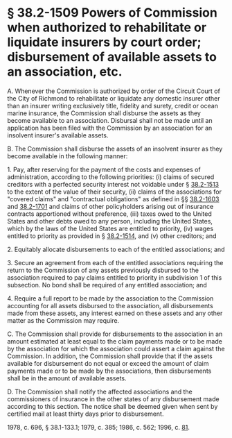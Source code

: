 # § 38.2-1509 Powers of Commission when authorized to rehabilitate or liquidate insurers by court order; disbursement of available assets to an association, etc.

<p>A. Whenever the Commission is authorized by order of the Circuit Court of the City of Richmond to rehabilitate or liquidate any domestic insurer other than an insurer writing exclusively title, fidelity and surety, credit or ocean marine insurance, the Commission shall disburse the assets as they become available to an association. Disbursal shall not be made until an application has been filed with the Commission by an association for an insolvent insurer's available assets.</p><p>B. The Commission shall disburse the assets of an insolvent insurer as they become available in the following manner:</p><p>1. Pay, after reserving for the payment of the costs and expenses of administration, according to the following priorities: (i) claims of secured creditors with a perfected security interest not voidable under § <a href='http://law.lis.virginia.gov/vacode/38.2-1513/'>38.2-1513</a> to the extent of the value of their security, (ii) claims of the associations for "covered claims" and "contractual obligations" as defined in §§ <a href='http://law.lis.virginia.gov/vacode/38.2-1603/'>38.2-1603</a> and <a href='http://law.lis.virginia.gov/vacode/38.2-1701/'>38.2-1701</a> and claims of other policyholders arising out of insurance contracts apportioned without preference, (iii) taxes owed to the United States and other debts owed to any person, including the United States, which by the laws of the United States are entitled to priority, (iv) wages entitled to priority as provided in § <a href='http://law.lis.virginia.gov/vacode/38.2-1514/'>38.2-1514</a>, and (v) other creditors; and</p><p>2. Equitably allocate disbursements to each of the entitled associations; and</p><p>3. Secure an agreement from each of the entitled associations requiring the return to the Commission of any assets previously disbursed to the association required to pay claims entitled to priority in subdivision 1 of this subsection. No bond shall be required of any entitled association; and</p><p>4. Require a full report to be made by the association to the Commission accounting for all assets disbursed to the association, all disbursements made from these assets, any interest earned on these assets and any other matter as the Commission may require.</p><p>C. The Commission shall provide for disbursements to the association in an amount estimated at least equal to the claim payments made or to be made by the association for which the association could assert a claim against the Commission. In addition, the Commission shall provide that if the assets available for disbursement do not equal or exceed the amount of claim payments made or to be made by the associations, then disbursements shall be in the amount of available assets.</p><p>D. The Commission shall notify the affected associations and the commissioners of insurance in the other states of any disbursement made according to this section. The notice shall be deemed given when sent by certified mail at least thirty days prior to disbursement.</p><p>1978, c. 696, § 38.1-133.1; 1979, c. 385; 1986, c. 562; 1996, c. <a href='http://lis.virginia.gov/cgi-bin/legp604.exe?961+ful+CHAP0081'>81</a>.</p>